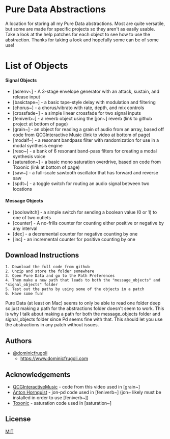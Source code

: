 # Pure Data Abstractions

A location for storing all my Pure Data abstractions. Most are quite versatile, but some are made for specific projects so they aren't as easily usable. Take a look at the help patches for each object to see how to use the abstraction. Thanks for taking a look and hopefully some can be of some use!


# List of Objects

#### Signal Objects
- [asrenv~] -  A 3-stage envelope generator with an attack, sustain, and release input
- [basictape~] - a basic tape-style delay with modulation and filtering
- [chorus~] - a chorus/vibrato with rate, depth, and mix controls
- [crossfade~] - a simple linear crossfade for two signal inputs
- [feniverb~] - a reverb object using the [jon~] reverb (link to github project at bottom of page)
- [grain~] - an object for reading a grain of audio from an array, based off code from QCGInteractive Music (link to video at bottom of page)
- [modalf~] - a resonant bandpass filter with randomization for use in a modal synthesis engine
- [reso~] - a bank of 6 resonant band-pass filters for creating a modal synthesis voice
- [saturation~] - a basic mono saturation overdrive, based on code from Toxonic (link at bottom of page)
- [saw~] - a full-scale sawtooth oscillator that has forward and reverse saw
- [spdt~] - a toggle switch for routing an audio signal between two locations

#### Message Objects
- [boolswitch] - a simple switch for sending a boolean value (0 or 1) to one of two outlets
- [counter] - A no-frills counter for counting either positive or negative by any interval
- [dec] - a decremental counter for negative counting by one
- [inc] - an incremental counter for positive counting by one


## Download Instructions
    1. Download the full code from github
    2. Unzip and store the folder somewhere
    3. Open Pure Data and go to the Path Preferences
    4. Then make a new path that leads to both the "message_objects" and "signal_objects" folder
    5. Test out the paths by using some of the objects in a patch
    6. Have some fun!

Pure Data (at least on Mac) seems to only be able to read one folder deep so just making a path for the abstractions folder doesn't seem to work. This is why I talk about making a path for both the message_objects folder and signal_objects folder since Pd seems fine with that. This should let you use the abstractions in any patch without issues.


## Authors

- [@dominicfrugoli](https://github.com/dominicfrugoli)
    - https://www.dominicfrugoli.com


## Acknowledgements

 - [QCGInteractiveMusic](https://www.youtube.com/watch?v=QX_saH55cks) - code from this video used in [grain~]
 - [Anton Hornquist](https://github.com/antonhornquist/jon-pd) - jon-pd code used in [feniverb~] (jon~ likely must be installed in order to use [feniverb~])
 - [Toxonic](https://forum.pdpatchrepo.info/topic/2722/saturation) - saturation code used in [saturation~] 


## License

[MIT](https://choosealicense.com/licenses/mit/)

